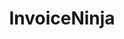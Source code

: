 ---
draft: false
title: InvoiceNinja
content:
  id: invoiceninja
  name: InvoiceNinja
  logo: /images/applications/crm-erp/invoiceninja/logo.png
  website: https://invoiceninja.com/
  iframe_website: /website-iframe/applications/crm-erp/invoiceninja
  dashboardImage: /images/applications/crm-erp/invoiceninja/screenshot-1.jpg
  short_description: Invoice Ninja is the leading free, open-source online invoicing app for freelancers and businesses.
  description: Invoice Ninja provides freelancers and business owners with a complete suite of invoicing and payment tools. You can invoice, accept payments, track expenses, create proposals and time-tasks.
  features:
    - title: Invoicing & payments
      description: With Invoice Ninja, you can custom-brand your invoice design, set up recurring invoicing and auto-bill clients, automate custom late-payment reminder emails, enable an e-signature/“approve terms” checkbox. It offers a huge variety of design and workflow customizations.
    - title: Online payments
      description: You can accept credit cards, ACH transfers, Paypal, etc; accept retainers, deposits and partial payments; email notifications when clients view or pay; track client payments and viewing history. And there’s a client-side portal with security options.
    - title: Time-tracking & projects
      description: Ninja Invoice enables you to create project, tasks, and track billable work; convert timed-tasks to invoices with one click; manually set task time durations, and easily categorize and search tasks and projects.
    - title: Expenses & vendors
      description: You can easily create and organize expenses; convert and invoice clients for expenses; create vendors and expense categories, and mark expenses as billable or paid.
  screenshots:
    - /images/applications/crm-erp/invoiceninja/screenshot-1.jpg
    - /images/applications/crm-erp/invoiceninja/screenshot-2.jpg
---